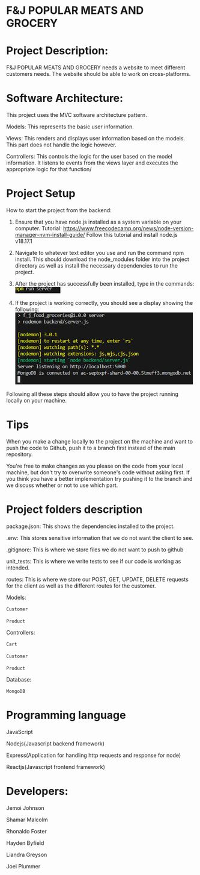 # F&J POPULAR MEATS AND GROCERY

# Project Description:

F&J POPULAR MEATS AND GROCERY needs a website to meet different customers needs. The website should be able to work on cross-platforms.

# Software Architecture:

This project uses the MVC software architecture pattern.

Models: This represents the basic user information.

Views: This renders and displays user information based on the models. This part does not handle the logic however.

Controllers: This controls the logic for the user based on the model information. It listens to events from the views layer and executes the appropriate logic for that function/

# Project Setup

How to start the project from the backend:

1. Ensure that you have node.js installed as a system variable on your computer.
   Tutorial: https://www.freecodecamp.org/news/node-version-manager-nvm-install-guide/
   Follow this tutorial and install node.js v18.17.1

2. Navigate to whatever text editor you use and run the command npm install. This should download the node_modules folder into the project directory as well as install the necessary dependencies to run the project.

3. After the project has successfully been installed, type in the commands:
   ![Alt text](image.png)

4. If the project is working correctly, you should see a display showing the following:
   ![Alt text](image-1.png)

Following all these steps should allow you to have the project running locally on your machine.

# Tips

When you make a change locally to the project on the machine and want to push the code to Github, push it to a branch first instead of the main repository.

You're free to make changes as you please on the code from your local machine, but don't try to overwrite someone's code without asking first. If you think you have a better implementation try pushing it to the branch and we discuss whether or not to use which part.

# Project folders description

package.json:
This shows the dependencies installed to the project.

.env:
This stores sensitive information that we do not want the client to see.

.gitignore:
This is where we store files we do not want to push to github

unit_tests:
This is where we write tests to see if our code is working as intended.

routes:
This is where we store our POST, GET, UPDATE, DELETE requests for the client as well as the different routes for the customer.

Models:

    Customer

    Product

Controllers:

    Cart

    Customer

    Product

Database:

    MongoDB

# Programming language

JavaScript

Nodejs(Javascript backend framework)

Express(Application for handling http requests and response for node)

Reactjs(Javascript frontend framework)

# Developers:

Jemoi Johnson

Shamar Malcolm

Rhonaldo Foster

Hayden Byfield

Liandra Greyson

Joel Plummer
